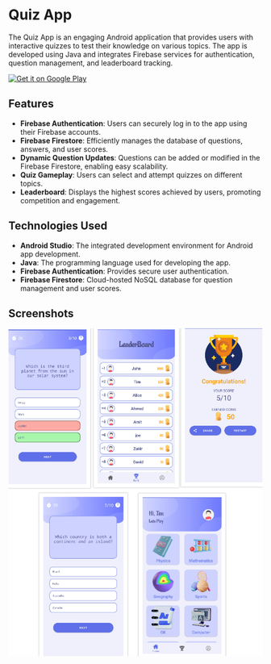 # Quiz App

The Quiz App is an engaging Android application that provides users with interactive quizzes to test their knowledge on various topics. The app is developed using Java and integrates Firebase services for authentication, question management, and leaderboard tracking.

[<img src="https://play.google.com/intl/en_us/badges/static/images/badges/en_badge_web_generic.png"
      alt='Get it on Google Play'
      height="80">](https://play.google.com/store/apps/details?id=com.appinnovator.myquiz&pcampaignid=web_share)

## Features

- **Firebase Authentication**: Users can securely log in to the app using their Firebase accounts.
- **Firebase Firestore**: Efficiently manages the database of questions, answers, and user scores.
- **Dynamic Question Updates**: Questions can be added or modified in the Firebase Firestore, enabling easy scalability.
- **Quiz Gameplay**: Users can select and attempt quizzes on different topics.
- **Leaderboard**: Displays the highest scores achieved by users, promoting competition and engagement.

## Technologies Used

- **Android Studio**: The integrated development environment for Android app development.
- **Java**: The programming language used for developing the app.
- **Firebase Authentication**: Provides secure user authentication.
- **Firebase Firestore**: Cloud-hosted NoSQL database for question management and user scores.
  

## Screenshots

![Login Screen](https://github.com/Osamaz123/Quiz-App/blob/master/ss.png)
